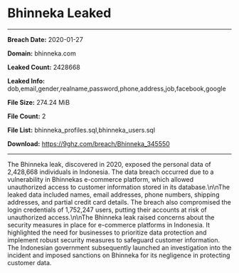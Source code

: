 # Bhinneka Leaked

------------
**Breach Date:** 2020-01-27

**Domain:** bhinneka.com

**Leaked Count:** 2428668

**Leaked Info:** dob,email,gender,realname,password,phone,address,job,facebook,google

**File Size:** 274.24 MiB

**File Count:** 2

**File List:** bhinneka_profiles.sql,bhinneka_users.sql

**Download:** https://9ghz.com/breach/Bhinneka_345550

------------
The Bhinneka leak, discovered in 2020, exposed the personal data of 2,428,668 individuals in Indonesia. The data breach occurred due to a vulnerability in Bhinnekas e-commerce platform, which allowed unauthorized access to customer information stored in its database.\n\nThe leaked data included names, email addresses, phone numbers, shipping addresses, and partial credit card details. The breach also compromised the login credentials of 1,752,247 users, putting their accounts at risk of unauthorized access.\n\nThe Bhinneka leak raised concerns about the security measures in place for e-commerce platforms in Indonesia. It highlighted the need for businesses to prioritize data protection and implement robust security measures to safeguard customer information. The Indonesian government subsequently launched an investigation into the incident and imposed sanctions on Bhinneka for its negligence in protecting customer data.
